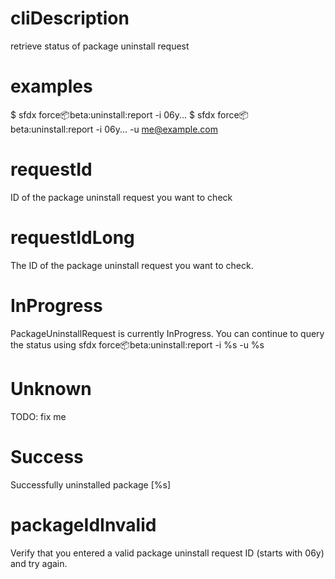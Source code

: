 # cliDescription

retrieve status of package uninstall request

# examples

$ sfdx force:package:beta:uninstall:report -i 06y...
$ sfdx force:package:beta:uninstall:report -i 06y... -u me@example.com

# requestId

ID of the package uninstall request you want to check

# requestIdLong

The ID of the package uninstall request you want to check.

# InProgress

PackageUninstallRequest is currently InProgress. You can continue to query the status using
sfdx force:package:beta:uninstall:report -i %s -u %s

# Unknown

TODO: fix me

# Success

Successfully uninstalled package [%s]

# packageIdInvalid

Verify that you entered a valid package uninstall request ID (starts with 06y) and try again.
